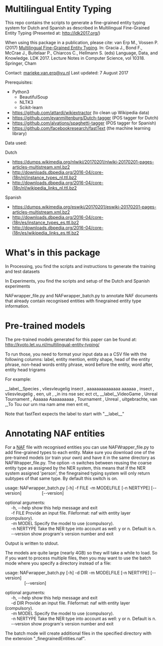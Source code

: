 Multilingual Entity Typing 
====================

This repo contains the scripts to generate a fine-grained entity typing system for Dutch and Spanish as described in Multilingual Fine-Grained Entity Typing (Presented at: http://ldk2017.org/)

When using this package in a publication, please cite:
van Erp M., Vossen P. (2017) [Multilingual Fine-Grained Entity Typing](https://link.springer.com/chapter/10.1007%2F978-3-319-59888-8_23). In: Gracia J., Bond F., McCrae J., Buitelaar P., Chiarcos C., Hellmann S. (eds) Language, Data, and Knowledge. LDK 2017. Lecture Notes in Computer Science, vol 10318. Springer, Cham

Contact: marieke.van.erp@vu.nl 
Last updated: 7 August 2017 

Prerequisites:
* Python3
	* BeautifulSoup 
	* NLTK3 
	* Scikit-learn 
* https://github.com/attardi/wikiextractor (to clean up Wikipedia data)
* https://github.com/evanmiltenburg/Dutch-tagger (POS tagger for Dutch)
* https://github.com/alvations/spaghetti-tagger (POS tagger for Spanish) 
* https://github.com/facebookresearch/fastText (the machine learning library) 

Data used:

Dutch 
* https://dumps.wikimedia.org/nlwiki/20170201/nlwiki-20170201-pages-articles-multistream.xml.bz2
* http://downloads.dbpedia.org/2016-04/core-i18n/nl/instance_types_nl.ttl.bz2
* http://downloads.dbpedia.org/2016-04/core-i18n/nl/wikipedia_links_nl.ttl.bz2

Spanish
* https://dumps.wikimedia.org/eswiki/20170201/eswiki-20170201-pages-articles-multistream.xml.bz2
* http://downloads.dbpedia.org/2016-04/core-i18n/es/instance_types_es.ttl.bz2
* http://downloads.dbpedia.org/2016-04/core-i18n/es/wikipedia_links_es.ttl.bz2


What's in this package
==================

In Processing, you find the scripts and instructions to generate the training and test datasets 

In Experiments, you find the scripts and setup of the Dutch and Spanish experiments

NAFwrapper_file.py and NAFwrapper_batch.py to annotate NAF documents that already contain recognised entities with finegrained entity type information. 

Pre-trained models
===============
The pre-trained models generated for this paper can be found at:
http://kyoto.let.vu.nl/multilingual-entity-typing/

To run those, you need to format your input data as a CSV file with the following columns:
label, entity mention, entity shape, head of the entity phrase, non-head words entity phrase, word before the entity, word after, entity head trigrams 

For example:
 
\_\_label\_\_Species , vliesvleugelig insect , aaaaaaaaaaaaaa aaaaaa , insect , vliesvleugelig , een, uit , \_in ins nse sec ect ct\_
\_\_label\_\_VideoGame , Unreal Tournament , Aaaaaa Aaaaaaaaaa , Tournament , Unreal , uitgebrachte, van ,\_To Tou our urn rna nam ame men ent nt\_

Note that fastText expects the label to start with "\_\_label\_\_" 

Annotating NAF entities 
=====================================
For a [NAF](https://github.com/newsreader/NAF) file with recognised entities you can use NAFWrapper_file.py to add fine-grained types to each entity. Make sure you download one of the pre-trained models (or train your own) and have it in the same directory as NAFWrapper_file.py. The option -n switches between reusing the coarse entity type as assigned by the NER system, this means that if the NER system assigned 'person', the finegrained typing system will only return subtypes of that same type. By default this switch is on. 

usage: NAFwrapper_batch.py [-h] -f FILE -m MODELFILE [-n NERTYPE] [--version] 
&nbsp;&nbsp;&nbsp;&nbsp;&nbsp;&nbsp;&nbsp;&nbsp;&nbsp;&nbsp;&nbsp;&nbsp;&nbsp;&nbsp;&nbsp;                          [--version]  

optional arguments:  
&nbsp;&nbsp;&nbsp;&nbsp;  -h, --help  show this help message and exit  
&nbsp;&nbsp;&nbsp;&nbsp;  -f FILE     Provide an input file. Fileformat: naf with entity layer (compulsory).  
&nbsp;&nbsp;&nbsp;&nbsp;  -m MODEL     Specify the model to use (compulsory).   
&nbsp;&nbsp;&nbsp;&nbsp;  -n NERTYPE  Take the NER type into account as well: y or n. Default is n.  
&nbsp;&nbsp;&nbsp;&nbsp;  --version   show program's version number and exit  

Output is written to stdout. 

The models are quite large (nearly 4GB) so they will take a while to load. So if you want to process multiple files, then you may want to use the batch mode where you specify a directory instead of a file: 

usage: NAFwrapper_batch.py [-h] -d DIR -m MODELFILE [-n NERTYPE] [--version]  
&nbsp;&nbsp;&nbsp;&nbsp;&nbsp;&nbsp;&nbsp;&nbsp;&nbsp;&nbsp;&nbsp;&nbsp;&nbsp;&nbsp;&nbsp;                          [--version]  

optional arguments:  
&nbsp;&nbsp;&nbsp;&nbsp;  -h, --help  show this help message and exit  
&nbsp;&nbsp;&nbsp;&nbsp;  -d DIR     Provide an input file. Fileformat: naf with entity layer (compulsory).  
&nbsp;&nbsp;&nbsp;&nbsp;  -m MODEL     Specify the model to use (compulsory).   
&nbsp;&nbsp;&nbsp;&nbsp;  -n NERTYPE  Take the NER type into account as well: y or n. Default is n.  
&nbsp;&nbsp;&nbsp;&nbsp;  --version   show program's version number and exit  


The batch mode will create additional files in the specified directory with the extension "\_finegrainedEntities.naf". 

